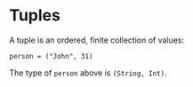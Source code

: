 # Tuples

A tuple is an ordered, finite collection of values:

```flame
person = ("John", 31)
```

The type of `person` above is `(String, Int)`.
